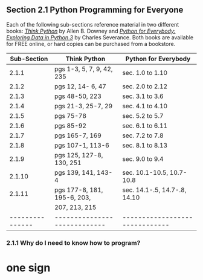 
## Section 2.1 Python Programming for Everyone

Each of the following sub-sections reference material in two different books: [*Think Python*](http://greenteapress.com/thinkpython2/thinkpython2.pdf) by Allen B. Downey and [*Python for Everybody: Exploring Data in Python 3*](http://do1.dr-chuck.com/pythonlearn/EN_us/pythonlearn.pdf) by Charles Severance. Both books are available for FREE online, or hard copies can be purchased from a bookstore.

|  Sub-Section  |        Think Python        |    Python for Everybody      |
|---------------|----------------------------|------------------------------|
|    2.1.1      | pgs 1-3, 5, 7, 9, 42, 235  | sec. 1.0 to 1.10             |
|    2.1.2      | pgs 12, 14- 6, 47          | sec. 2.0 to 2.12             |
|    2.1.3      | pgs 48-50, 223             | sec. 3.1 to 3.6              |
|    2.1.4      | pgs 21-3, 25-7, 29         | sec. 4.1 to 4.10             |
|    2.1.5      | pgs 75-78                  | sec. 5.2 to 5.7              |
|    2.1.6      | pgs 85-92                  | sec. 6.1 to 6.11             |
|    2.1.7      | pgs 165-7, 169             | sec. 7.2 to 7.8              |
|    2.1.8      | pgs 107-1, 113-6           | sec. 8.1 to 8.13             |
|    2.1.9      | pgs 125, 127-8, 130, 251   | sec. 9.0 to 9.4              |
|    2.1.10     | pgs 139, 141, 143-4        | sec. 10.1-10.5, 10.7-10.8    |
|    2.1.11     | pgs 177-8, 181, 195-6, 203,| sec. 14.1-.5, 14.7-.8, 14.10 |
|               | 207, 213, 215              |                              |
|---------------|----------------------------|------------------------------|

### 2.1.1 Why do I need to know how to program?

# one sign

